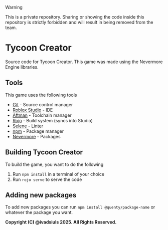 > [!WARNING]
> This is a private repository. Sharing or showing the code inside this repository is strictly forbidden and will result in being removed from the team.

# Tycoon Creator

Source code for Tycoon Creator. This game was made using the Nevermore Engine libraries.

## Tools

This game uses the following tools

- [Git](https://git-scm.com/download/win) - Source control manager
- [Roblox Studio](https://www.roblox.com/create) - IDE
- [Aftman](https://github.com/LPGhatguy/aftman) - Toolchain manager
- [Rojo](https://rojo.space/docs/v7/getting-started/installation/) - Build system (syncs into Studio)
- [Selene](https://kampfkarren.github.io/selene/roblox.html) - Linter
- [npm](https://nodejs.org/en/download/) - Package manager
- [Nevermore](https://github.com/Quenty/NevermoreEngine) - Packages

## Building Tycoon Creator

To build the game, you want to do the following

1. Run `npm install` in a terminal of your choice
2. Run `rojo serve` to serve the code

## Adding new packages

To add new packages you can run `npm install @quenty/package-name` or whatever the package you want.

**Copyright (C) @ivadsiuls 2025. All Rights Reserved.**
